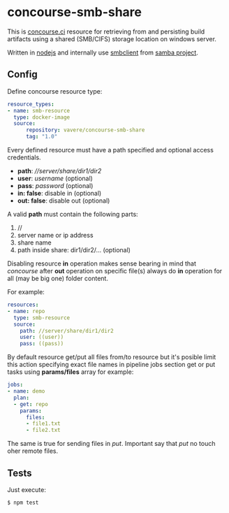 # concourse-smb-share

This is [concourse.ci](https://concourse-ci.org/) resource for retrieving from and persisting build artifacts using a shared (SMB/CIFS) storage location on windows server.

Written in [nodejs](https://nodejs.org) and internally use [smbclient](https://www.samba.org/samba/docs/current/man-html/smbclient.1.html) from [samba project](https://www.samba.org/).

## Config

Define concourse resource type:

```yaml
resource_types:
- name: smb-resource
  type: docker-image
  source:
      repository: vavere/concourse-smb-share
      tag: "1.0"
```

Every defined resource must have a path specified and optional access credentials.

- **path**: _//server/share/dir1/dir2_
- **user**: _username_ (optional)
- **pass**: _password_ (optional)
- **in: false**: disable in (optional)
- **out: false**: disable out (optional)

A valid **path** must contain the following parts:

1. //
2. server name or ip address
3. share name
4. path inside share: dir1/dir2/... (optional)

Disabling resource **in** operation makes sense bearing in mind that _concourse_ after **out** operation on specific file(s) always do **in** operation for all (may be big one) folder content.

For example:

```yaml
resources:
- name: repo
  type: smb-resource
  source:
    path: //server/share/dir1/dir2
    user: ((user))
    pass: ((pass))
```

By default resource get/put all files from/to resource but it's posible limit this action specifying exact file names in pipeline jobs section get or put tasks using **params/files** array for example:

```yaml
jobs:
- name: demo
  plan:
  - get: repo
    params:
      files:
      - file1.txt
      - file2.txt
```

The same is true for sending files in _put_. Important say that _put_ no touch oher remote files.

## Tests

Just execute:

```bash
$ npm test
```